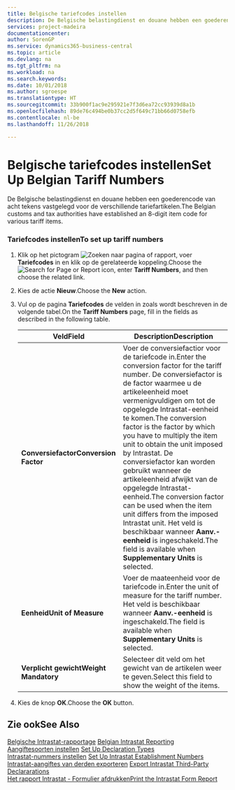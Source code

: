 ```yaml
---
title: Belgische tariefcodes instellen
description: De Belgische belastingdienst en douane hebben een goederencode van acht tekens vastgelegd voor de verschillende tariefartikelen.
services: project-madeira
documentationcenter: 
author: SorenGP
ms.service: dynamics365-business-central
ms.topic: article
ms.devlang: na
ms.tgt_pltfrm: na
ms.workload: na
ms.search.keywords: 
ms.date: 10/01/2018
ms.author: sgroespe
ms.translationtype: HT
ms.sourcegitcommit: 33b900f1ac9e295921e7f3d6ea72cc93939d8a1b
ms.openlocfilehash: 89de76c494be0b37cc2d5f649c71bb66d0758efb
ms.contentlocale: nl-be
ms.lasthandoff: 11/26/2018

---
```

# <a name="set-up-belgian-tariff-numbers"></a><span data-ttu-id="ed4cb-103">Belgische tariefcodes instellen</span><span class="sxs-lookup"><span data-stu-id="ed4cb-103">Set Up Belgian Tariff Numbers</span></span>
<span data-ttu-id="ed4cb-104">De Belgische belastingdienst en douane hebben een goederencode van acht tekens vastgelegd voor de verschillende tariefartikelen.</span><span class="sxs-lookup"><span data-stu-id="ed4cb-104">The Belgian customs and tax authorities have established an 8-digit item code for various tariff items.</span></span>  

### <a name="to-set-up-tariff-numbers"></a><span data-ttu-id="ed4cb-105">Tariefcodes instellen</span><span class="sxs-lookup"><span data-stu-id="ed4cb-105">To set up tariff numbers</span></span>  

1.  <span data-ttu-id="ed4cb-106">Klik op het pictogram ![Zoeken naar pagina of rapport](../../media/ui-search/search_small.png "pictogram Zoeken naar pagina of rapport"), voer **Tariefcodes** in en klik op de gerelateerde koppeling.</span><span class="sxs-lookup"><span data-stu-id="ed4cb-106">Choose the ![Search for Page or Report](../../media/ui-search/search_small.png "Search for Page or Report icon") icon, enter **Tariff Numbers**, and then choose the related link.</span></span>  
2.  <span data-ttu-id="ed4cb-107">Kies de actie **Nieuw**.</span><span class="sxs-lookup"><span data-stu-id="ed4cb-107">Choose the **New** action.</span></span>  
3.  <span data-ttu-id="ed4cb-108">Vul op de pagina **Tariefcodes** de velden in zoals wordt beschreven in de volgende tabel.</span><span class="sxs-lookup"><span data-stu-id="ed4cb-108">On the **Tariff Numbers** page, fill in the fields as described in the following table.</span></span>  

    |<span data-ttu-id="ed4cb-109">Veld</span><span class="sxs-lookup"><span data-stu-id="ed4cb-109">Field</span></span>|<span data-ttu-id="ed4cb-110">Description</span><span class="sxs-lookup"><span data-stu-id="ed4cb-110">Description</span></span>|  
    |---------------------------------|---------------------------------------|  
    |<span data-ttu-id="ed4cb-111">**Conversiefactor**</span><span class="sxs-lookup"><span data-stu-id="ed4cb-111">**Conversion Factor**</span></span>|<span data-ttu-id="ed4cb-112">Voer de conversiefactior voor de tariefcode in.</span><span class="sxs-lookup"><span data-stu-id="ed4cb-112">Enter the conversion factor for the tariff number.</span></span> <span data-ttu-id="ed4cb-113">De conversiefactor is de factor waarmee u de artikeleenheid moet vermenigvuldigen om tot de opgelegde Intrastat-eenheid te komen.</span><span class="sxs-lookup"><span data-stu-id="ed4cb-113">The conversion factor is the factor by which you have to multiply the item unit to obtain the unit imposed by Intrastat.</span></span> <span data-ttu-id="ed4cb-114">De conversiefactor kan worden gebruikt wanneer de artikeleenheid afwijkt van de opgelegde Intrastat-eenheid.</span><span class="sxs-lookup"><span data-stu-id="ed4cb-114">The conversion factor can be used when the item unit differs from the imposed Intrastat unit.</span></span> <span data-ttu-id="ed4cb-115">Het veld is beschikbaar wanneer **Aanv.-eenheid** is ingeschakeld.</span><span class="sxs-lookup"><span data-stu-id="ed4cb-115">The field is available when **Supplementary Units** is selected.</span></span>|  
    |<span data-ttu-id="ed4cb-116">**Eenheid**</span><span class="sxs-lookup"><span data-stu-id="ed4cb-116">**Unit of Measure**</span></span>|<span data-ttu-id="ed4cb-117">Voer de maateenheid voor de tariefcode in.</span><span class="sxs-lookup"><span data-stu-id="ed4cb-117">Enter the unit of measure for the tariff number.</span></span> <span data-ttu-id="ed4cb-118">Het veld is beschikbaar wanneer **Aanv.-eenheid** is ingeschakeld.</span><span class="sxs-lookup"><span data-stu-id="ed4cb-118">The field is available when **Supplementary Units** is selected.</span></span>|  
    |<span data-ttu-id="ed4cb-119">**Verplicht gewicht**</span><span class="sxs-lookup"><span data-stu-id="ed4cb-119">**Weight Mandatory**</span></span>|<span data-ttu-id="ed4cb-120">Selecteer dit veld om het gewicht van de artikelen weer te geven.</span><span class="sxs-lookup"><span data-stu-id="ed4cb-120">Select this field to show the weight of the items.</span></span>|  

4.  <span data-ttu-id="ed4cb-121">Kies de knop **OK**.</span><span class="sxs-lookup"><span data-stu-id="ed4cb-121">Choose the **OK** button.</span></span>  
  
## <a name="see-also"></a><span data-ttu-id="ed4cb-122">Zie ook</span><span class="sxs-lookup"><span data-stu-id="ed4cb-122">See Also</span></span>  
 <span data-ttu-id="ed4cb-123">[Belgische Intrastat-rapportage](belgian-intrastat-reporting.md) </span><span class="sxs-lookup"><span data-stu-id="ed4cb-123">[Belgian Intrastat Reporting](belgian-intrastat-reporting.md) </span></span>  
 <span data-ttu-id="ed4cb-124">[Aangiftesoorten instellen](how-to-set-up-declaration-types.md) </span><span class="sxs-lookup"><span data-stu-id="ed4cb-124">[Set Up Declaration Types](how-to-set-up-declaration-types.md) </span></span>  
 <span data-ttu-id="ed4cb-125">[Intrastat-nummers instellen](how-to-set-up-intrastat-establishment-numbers.md) </span><span class="sxs-lookup"><span data-stu-id="ed4cb-125">[Set Up Intrastat Establishment Numbers](how-to-set-up-intrastat-establishment-numbers.md) </span></span>  
 <span data-ttu-id="ed4cb-126">[Intrastat-aangiftes van derden exporteren](how-to-export-intrastat-third-party-declararations.md) </span><span class="sxs-lookup"><span data-stu-id="ed4cb-126">[Export Intrastat Third-Party Declararations](how-to-export-intrastat-third-party-declararations.md) </span></span>  
 [<span data-ttu-id="ed4cb-127">Het rapport Intrastat - Formulier afdrukken</span><span class="sxs-lookup"><span data-stu-id="ed4cb-127">Print the Intrastat Form Report</span></span>](how-to-print-the-intrastat-form-report.md)

